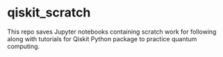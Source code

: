 # qiskit_scratch
This repo saves Jupyter notebooks containing scratch work for following along with tutorials for Qiskit Python package to practice quantum computing.
